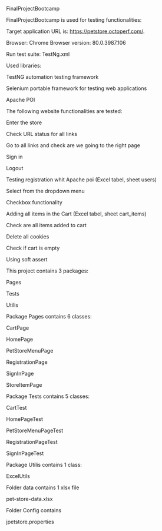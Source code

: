 
FinalProjectBootcamp



FinalProjectBootcamp is used for testing functionalities:

Target application URL is: https://petstore.octoperf.com/.



Browser: Chrome Browser version: 80.0.3987.106

Run test suite: TestNg.xml

Used libraries:

TestNG automation testing framework

Selenium portable framework for testing web applications

Apache POI



The following website functionalities are tested:

Enter the store

Check URL status for all links

Go to all links and check are we going to the right page 

Sign in 

Logout 

Testing registration whit Apache poi (Excel tabel, sheet users)

Select from the dropdown menu

Checkbox functionality

Adding all items in the Cart (Excel tabel, sheet cart_items)

Check are all items added to cart

Delete all cookies

Check if cart is empty

Using soft assert



This project contains 3 packages:

Pages

Tests

Utilis




Package Pages contains 6 classes:

CartPage

HomePage

PetStoreMenuPage

RegistrationPage

SignInPage

StoreItemPage



Package Tests contains 5 classes:

CartTest

HomePageTest

PetStoreMenuPageTest

RegistrationPageTest

SignInPageTest



Package Utilis contains 1 class:

ExcelUtils



Folder data contains 1 xlsx file

pet-store-data.xlsx



Folder Config contains

jpetstore.properties

